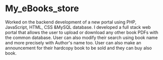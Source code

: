 # My_eBooks_store            
Worked on the backend development of a new portal using PHP, JavaScript, HTML, CSS &MySQL database. I developed a full stack web portal that allows the user to upload or download any other book PDFs with the common database. User can also modify their search using book name and more precisely with Author's name too. User can also make an announcement for their hardcopy book to be sold and they can buy also book.


